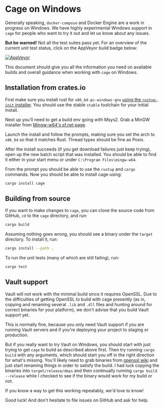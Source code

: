 # Cage on Windows

Generally speaking, `docker-compose` and Docker Engine are a work in
progress on Windows. We have highly experimental Windows support in `cage`
for people who want to try it out and let us know about any issues.

**But be warned!** Not all the test suites pass yet.  For an overview of
the current unit test status, click on the AppVeyor build badge below:

[![AppVeyor](https://img.shields.io/appveyor/ci/emk/cage.svg)](https://ci.appveyor.com/project/emk/cage)

This document should give you all the information you need on available
builds and overall guidance when working with `cage` on Windows.

## Installation from crates.io

First make sure you install rust for
`x86_64-pc-windows-gnu` [using the `rustup-init` installer][rustup].  You
should use the stable `stable` toolchain for your initial install.

Next up you'll need to get a build env going with Msys2. Grab a MinGW
installer from [Mingw-w64's sf.net page][mingw-w64 installer].

Launch the install and follow the prompts, making sure you set the arch to
`x86_64` so that it matches Rust. Thread types should be fine as Posix.

After the install succeeds (if you get download failures just keep trying),
open up the new batch script that was installed. You should be able to find
it either in your start menu or under `C:\Program Files\mingw-w64`.

From the prompt you should be able to use the `rustup` and `cargo`
commands.  Now you should be able to install cage using:

```sh
cargo install cage
```

## Building from source

If you want to make changes to `cage`, you can clone the source code from
GitHub, `cd` to the `cage` directory, and run:

```sh
cargo build
```

Assuming nothing goes wrong, you should see a binary under the `target`
directory.  To install it, run:

```sh
cargo install --path .
```

To run the unit tests (many of which are still failing), run:

```sh
cargo test
```

## Vault support

Vault will not work with the minimal build since it requires OpenSSL.  Due
to the difficulties of getting OpenSSL to build with cage presently (as in,
copying and renaming several `.lib` and `.dll` files and hunting around for
correct binaries for your platform), we don't advise that you build Vault
support yet.

This is normally fine, because you only need Vault support if you are
running Vault servers and if you're deploying your project to staging or
production.

But if you really want to try Vault on Windows, you should start with just
trying to get `cage` to build as described above first.  Then try running
`cargo build` with any arguments, which should start you off in the right
direction for what's missing. You'll likely need to grab binaries
from [openssl wiki][] and just start renaming things in order to satisfy
the build. I had luck copying the binaries into `target/release/deps` and
then continually running `cargo build --release` while I checked to see if
the binary would work for my build or not.

If you know a way to get this working repeatably, we'd love to know!

Good luck! And don't hesitate to file issues on GitHub and ask for help.

[rustup]: https://www.rustup.rs/
[mingw-w64 installer]: https://sourceforge.net/projects/mingw-w64/files/Toolchains%20targetting%20Win32/Personal%20Builds/mingw-builds/installer/
[openssl wiki]: https://wiki.openssl.org/index.php/Binaries
